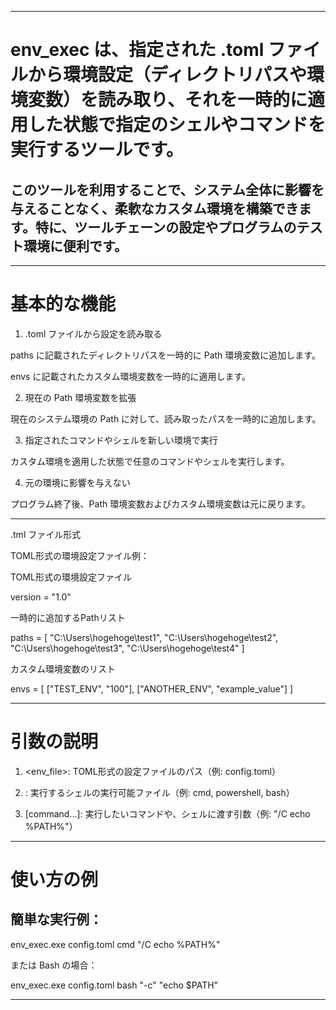 




---

# env_exec は、指定された .toml ファイルから環境設定（ディレクトリパスや環境変数）を読み取り、それを一時的に適用した状態で指定のシェルやコマンドを実行するツールです。

## このツールを利用することで、システム全体に影響を与えることなく、柔軟なカスタム環境を構築できます。特に、ツールチェーンの設定やプログラムのテスト環境に便利です。


---

# 基本的な機能

1. .toml ファイルから設定を読み取る

paths に記載されたディレクトリパスを一時的に Path 環境変数に追加します。

envs に記載されたカスタム環境変数を一時的に適用します。



2. 現在の Path 環境変数を拡張

現在のシステム環境の Path に対して、読み取ったパスを一時的に追加します。



3. 指定されたコマンドやシェルを新しい環境で実行

カスタム環境を適用した状態で任意のコマンドやシェルを実行します。



4. 元の環境に影響を与えない

プログラム終了後、Path 環境変数およびカスタム環境変数は元に戻ります。





---

.tml ファイル形式

TOML形式の環境設定ファイル例：

TOML形式の環境設定ファイル

version = "1.0"

一時的に追加するPathリスト

paths = [ "C:\Users\hogehoge\test1\", "C:\Users\hogehoge\test2\", "C:\Users\hogehoge\test3\", "C:\Users\hogehoge\test4\" ]

カスタム環境変数のリスト

envs = [ ["TEST_ENV", "100"], ["ANOTHER_ENV", "example_value"] ]


---

# 引数の説明

1. <env_file>: TOML形式の設定ファイルのパス（例: config.toml）


2. <shell>: 実行するシェルの実行可能ファイル（例: cmd, powershell, bash）


3. [command...]: 実行したいコマンドや、シェルに渡す引数（例: "/C echo %PATH%"）




---

# 使い方の例

## 簡単な実行例：

env_exec.exe config.toml cmd "/C echo %PATH%"

または Bash の場合：

env_exec.exe config.toml bash "-c" "echo $PATH"


---
